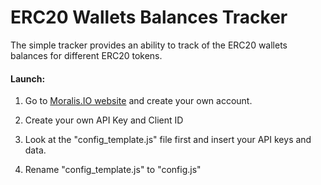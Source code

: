# ERC20 Wallets Balances Tracker

The simple tracker provides an ability to track of the ERC20 wallets balances for different ERC20 tokens.

#### Launch:

1. Go to [Moralis.IO website](https://moralis.io) and create your own account.

2. Create your own API Key and Client ID

3. Look at the "config_template.js" file first and insert your API keys and data.

4. Rename "config_template.js" to "config.js"

